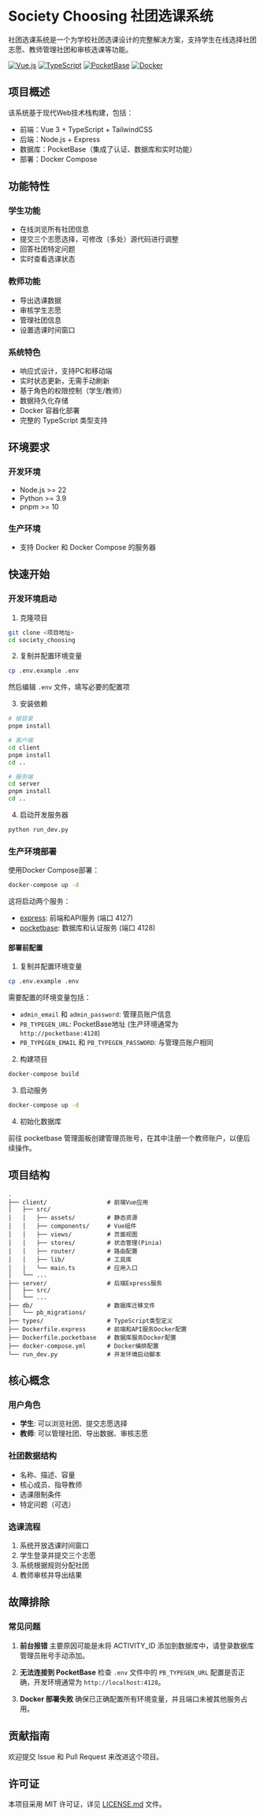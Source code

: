 # Society Choosing 社团选课系统

社团选课系统是一个为学校社团选课设计的完整解决方案，支持学生在线选择社团志愿、教师管理社团和审核选课等功能。

[![Vue.js](https://img.shields.io/badge/Vue.js-3.x-42b883?style=flat-square)](https://vuejs.org/)
[![TypeScript](https://img.shields.io/badge/TypeScript-5.x-3178c6?style=flat-square)](https://www.typescriptlang.org/)
[![PocketBase](https://img.shields.io/badge/PocketBase-0.29.x-ff6b6b?style=flat-square)](https://pocketbase.io/)
[![Docker](https://img.shields.io/badge/Docker-Compose-2496ed?style=flat-square)](https://www.docker.com/)

## 项目概述

该系统基于现代Web技术栈构建，包括：

- 前端：Vue 3 + TypeScript + TailwindCSS
- 后端：Node.js + Express
- 数据库：PocketBase（集成了认证、数据库和实时功能）
- 部署：Docker Compose

## 功能特性

### 学生功能

- 在线浏览所有社团信息
- 提交三个志愿选择，可修改（多处）源代码进行调整
- 回答社团特定问题
- 实时查看选课状态

### 教师功能

- 导出选课数据
- 审核学生志愿
- 管理社团信息
- 设置选课时间窗口

### 系统特色

- 响应式设计，支持PC和移动端
- 实时状态更新，无需手动刷新
- 基于角色的权限控制（学生/教师）
- 数据持久化存储
- Docker 容器化部署
- 完整的 TypeScript 类型支持

## 环境要求

### 开发环境

- Node.js >= 22
- Python >= 3.9
- pnpm >= 10

### 生产环境

- 支持 Docker 和 Docker Compose 的服务器

## 快速开始

### 开发环境启动

1. 克隆项目
```bash
git clone <项目地址>
cd society_choosing
```

2. 复制并配置环境变量
```bash
cp .env.example .env
```
然后编辑 `.env` 文件，填写必要的配置项

3. 安装依赖
```bash
# 根目录
pnpm install

# 客户端
cd client
pnpm install
cd ..

# 服务端
cd server
pnpm install
cd ..
```

4. 启动开发服务器
```bash
python run_dev.py
```

### 生产环境部署

使用Docker Compose部署：

```bash
docker-compose up -d
```

这将启动两个服务：

- [express](./Dockerfile.express): 前端和API服务 (端口 4127)
- [pocketbase](./Dockerfile.pocketbase): 数据库和认证服务 (端口 4128)

#### 部署前配置

1. 复制并配置环境变量
```bash
cp .env.example .env
```

需要配置的环境变量包括：
- `admin_email` 和 `admin_password`: 管理员账户信息
- `PB_TYPEGEN_URL`: PocketBase地址 (生产环境通常为 `http://pocketbase:4128`)
- `PB_TYPEGEN_EMAIL` 和 `PB_TYPEGEN_PASSWORD`: 与管理员账户相同

2. 构建项目

```bash
docker-compose build
```

3. 启动服务

```bash
docker-compose up -d
```

4. 初始化数据库

前往 pocketbase 管理面板创建管理员账号，在其中注册一个教师账户，以便后续操作。

## 项目结构

```
.
├── client/                 # 前端Vue应用
│   ├── src/
│   │   ├── assets/         # 静态资源
│   │   ├── components/     # Vue组件
│   │   ├── views/          # 页面视图
│   │   ├── stores/         # 状态管理(Pinia)
│   │   ├── router/         # 路由配置
│   │   ├── lib/            # 工具库
│   │   └── main.ts         # 应用入口
│   └── ...
├── server/                 # 后端Express服务
│   ├── src/
│   └── ...
├── db/                     # 数据库迁移文件
│   └── pb_migrations/
├── types/                  # TypeScript类型定义
├── Dockerfile.express      # 前端和API服务Docker配置
├── Dockerfile.pocketbase   # 数据库服务Docker配置
├── docker-compose.yml      # Docker编排配置
└── run_dev.py              # 开发环境启动脚本
```

## 核心概念

### 用户角色

- **学生**: 可以浏览社团、提交志愿选择
- **教师**: 可以管理社团、导出数据、审核志愿

### 社团数据结构

- 名称、描述、容量
- 核心成员、指导教师
- 选课限制条件
- 特定问题（可选）

### 选课流程

1. 系统开放选课时间窗口
2. 学生登录并提交三个志愿
3. 系统根据规则分配社团
4. 教师审核并导出结果

## 故障排除

### 常见问题

1. **前台报错**
   主要原因可能是未将 ACTIVITY_ID 添加到数据库中，请登录数据库管理员账号手动添加。

2. **无法连接到 PocketBase**
   检查 `.env` 文件中的 `PB_TYPEGEN_URL` 配置是否正确，开发环境通常为 `http://localhost:4128`。

3. **Docker 部署失败**
   确保已正确配置所有环境变量，并且端口未被其他服务占用。

## 贡献指南

欢迎提交 Issue 和 Pull Request 来改进这个项目。

## 许可证

本项目采用 MIT 许可证，详见 [LICENSE.md](./LICENSE.md) 文件。
